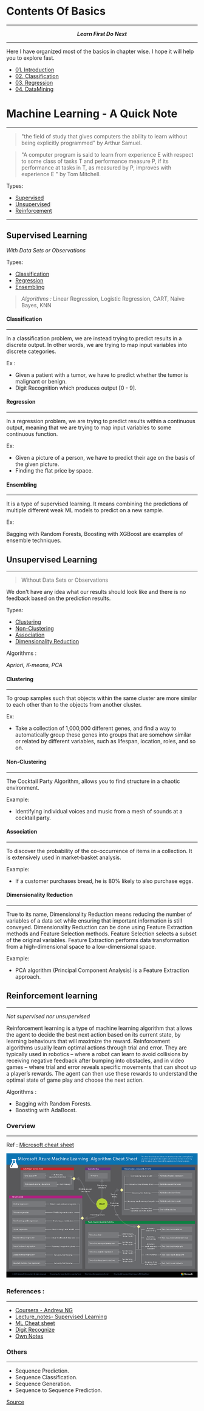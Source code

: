 # Contents Of Basics
---

<p align="center">
<b><i>Learn First Do Next</i></b>
</p>

---



Here I have organized most of the basics in chapter wise. I hope it will help you to explore fast. 

- [01. Introduction](01.Introduction/readme.md)
- [02. Classification](02.Classification/README.md)
- [03. Regression](03.Regression/readme.md)
- [04. DataMining](04.Data_Mining/README.md)


# Machine Learning - A Quick Note
---

> "the field of study that gives computers the ability to learn without being explicitly programmed" by Arthur Samuel.

> "A computer program is said to learn from experience E with respect to some class of tasks T and performance measure P, if its performance at tasks in T, as measured by P, improves with experience E " by Tom Mitchell.

Types:

- [Supervised](#supervised-learning)
- [Unsupervised](#unsupervised-learning)
- [Reinforcement](#-reinforcement-learning)

---

## Supervised Learning

*With Data Sets or Observations*

Types:

- [Classification](#-classification)
- [Regression](#-regression)
- [Ensembling](#)

> *Algorithms :* 
> Linear Regression, Logistic Regression, CART, Naive Bayes, KNN

#### Classification
---

In a classification problem, we are instead trying to predict results in a discrete output. In other words, we are trying to map input variables into discrete categories.

Ex : 

- Given a patient with a tumor, we have to predict whether the tumor is malignant or benign.
- Digit Recognition which produces output [0 - 9].


#### Regression
---

In a regression problem, we are trying to predict results within a continuous output, meaning that we are trying to map input variables to some continuous function.

Ex:

- Given a picture of a person, we have to predict their age on the basis of the given picture.
- Finding the flat price by space.

#### Ensembling
---

It is a type of supervised learning. It means combining the predictions of multiple different weak ML models to predict on a new sample. 

Ex:

Bagging with Random Forests, Boosting with XGBoost are examples of ensemble techniques.


## Unsupervised Learning
---

> Without Data Sets or Observations

We don't have any idea what our results should look like and 
there is no feedback based on the prediction results.

Types:

- [Clustering](#-clustering)
- [Non-Clustering](#-non-clustering)
- [Association](#-association)
- [Dimensionality Reduction](#-dimensionality-reduction)

Algorithms :

*Apriori, K-means, PCA*


#### Clustering
---

To group samples such that objects within the same cluster are more similar to each other than to the objects from another cluster.

Ex:

- Take a collection of 1,000,000 different genes, and find a way to automatically group these genes into groups that are somehow similar or related by different variables, such as lifespan, location, roles, and so on.

#### Non-Clustering
---

The Cocktail Party Algorithm, allows you to find structure in a chaotic environment. 

Example:

- Identifying individual voices and music from a mesh of sounds at a cocktail party.

#### Association
---

To discover the probability of the co-occurrence of items in a collection. 
It is extensively used in market-basket analysis. 

Example: 

- If a customer purchases bread, he is 80% likely to also purchase eggs.

#### Dimensionality Reduction
---

True to its name, Dimensionality Reduction means reducing the number of variables of a data set while ensuring that important information is still conveyed. 
Dimensionality Reduction can be done using Feature Extraction methods and Feature Selection methods. Feature Selection selects a subset of the original variables. 
Feature Extraction performs data transformation from a high-dimensional space to a low-dimensional space. 

Example: 

- PCA algorithm (Principal Component Analysis) is a Feature Extraction approach.

    
## Reinforcement learning
---
 
 *Not supervised nor unsupervised*

Reinforcement learning is a type of machine learning algorithm that allows the agent to decide the best next action based on its current state, 
by learning behaviours that will maximize the reward. Reinforcement algorithms usually learn optimal actions through trial and error. 
They are typically used in robotics – where a robot can learn to avoid collisions by receiving negative feedback after bumping into obstacles, and in video games – where trial and error reveals specific movements that can shoot up a player’s rewards. 
The agent can then use these rewards to understand the optimal state of game play and choose the next action.
 
Algorithms :

- Bagging with Random Forests.
- Boosting with AdaBoost.

### Overview
---

Ref : [Microsoft cheat sheet](https://docs.microsoft.com/en-us/azure/machine-learning/studio/algorithm-cheat-sheet)

![Chart](/data/img/ms-cheat.png)


### References :
---

- [Coursera - Andrew NG](https://www.coursera.org/learn/machine-learning)
- [Lecture_notes- Supervised Learning](http://cs229.stanford.edu/notes/cs229-notes1.pdf)
- [ML Cheat sheet](https://ml-cheatsheet.readthedocs.io/en/latest/linear_regression.html#)
- [Digit Recognize](http://neuralnetworksanddeeplearning.com/chap1.html)
- [Own Notes](https://github.com/Bhanuchander210/Learn_MachineLearning)



### Others
---

- Sequence Prediction.
- Sequence Classification.
- Sequence Generation.
- Sequence to Sequence Prediction.

[Source](https://machinelearningmastery.com/sequence-prediction)
